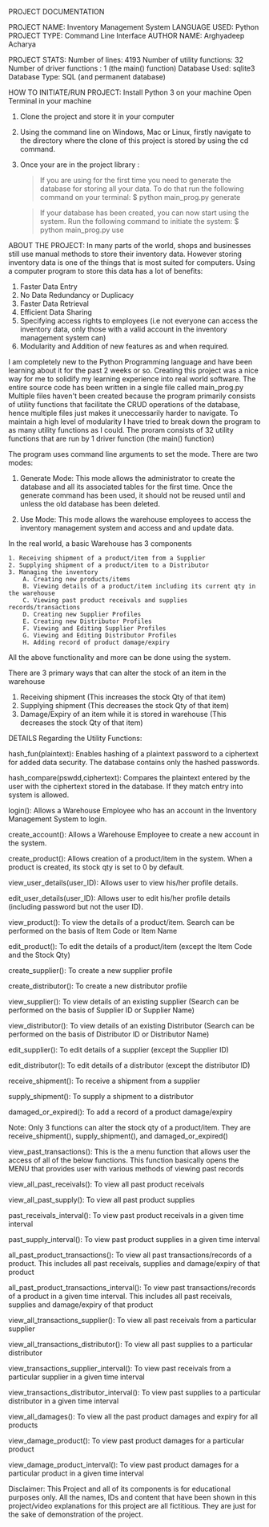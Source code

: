 PROJECT DOCUMENTATION

PROJECT NAME: Inventory Management System
LANGUAGE USED: Python
PROJECT TYPE: Command Line Interface
AUTHOR NAME: Arghyadeep Acharya

PROJECT STATS:
Number of lines: 4193
Number of utility functions: 32
Number of driver functions : 1 (the main() function)
Database Used: sqlite3
Database Type: SQL (and permanent database)


HOW TO INITIATE/RUN PROJECT:
Install Python 3 on your machine
Open Terminal in your machine
  1. Clone the project and store it in your computer
  2. Using the command line on Windows, Mac or Linux, firstly navigate to the directory where the clone of
     this project is stored by using the cd command.
  3. Once your are in the project library :

        > If you are using for the first time you need to generate the database for storing all your data.
          To do that run the following command on your terminal:
          $ python main_prog.py generate

        > If your database has been created, you can now start using the system. Run the following command
          to initiate the system:
          $ python main_prog.py use


ABOUT THE PROJECT:
In many parts of the world, shops and businesses still use manual methods to store their inventory data. However
storing inventory data is one of the things that is most suited for computers. Using a computer program to store
this data has a lot of benefits:

 1. Faster Data Entry
 2. No Data Redundancy or Duplicacy
 3. Faster Data Retrieval
 4. Efficient Data Sharing
 5. Specifying access rights to employees (i.e not everyone can access the inventory data, only those with
    a valid account in the inventory management system can)
 6. Modularity and Addition of new features as and when required.


I am completely new to the Python Programming language and have been learning about it for the past 2 weeks or so.
Creating this project was a nice way for me to solidify my learning experience into real world software.
The entire source code has been written in a single file called main_prog.py
Multiple files haven't been created because the program primarily consists of utility functions that facilitate
the CRUD operations of the database, hence multiple files just makes it uneccessarily harder to navigate.
To maintain a high level of modularity I have tried to break down the program to as many utility functions as I
could. The proram consists of 32 utility functions that are run by 1 driver function (the main() function)

The program uses command line arguments to set the mode. There are two modes:

 1. Generate Mode: This mode allows the administrator to create the database and all its associated tables
                   for the first time. Once the generate command has been used, it should not be reused until
                   and unless the old database has been deleted.

 2. Use Mode: This mode allows the warehouse employees to access the inventory management system and access and
              and update data.


In the real world, a basic Warehouse has 3 components

    1. Receiving shipment of a product/item from a Supplier
    2. Supplying shipment of a product/item to a Distributor
    3. Managing the inventory
        A. Creating new products/items
        B. Viewing details of a product/item including its current qty in the warehouse
        C. Viewing past product receivals and supplies records/transactions
        D. Creating new Supplier Profiles
        E. Creating new Distributor Profiles
        F. Viewing and Editing Supplier Profiles
        G. Viewing and Editing Distributor Profiles
        H. Adding record of product damage/expiry

All the above functionality and more can be done using the system.

There are 3 primary ways that can alter the stock of an item in the warehouse
 1. Receiving shipment (This increases the stock Qty of that item)
 2. Supplying shipment (This decreases the stock Qty of that item)
 3. Damage/Expiry of an item while it is stored in warehouse
    (This decreases the stock Qty of that item)


DETAILS Regarding the Utility Functions:

hash_fun(plaintext): Enables hashing of a plaintext password to a ciphertext for added data security.
The database contains only the hashed passwords.

hash_compare(pswdd,ciphertext): Compares the plaintext entered by the user with the ciphertext stored in
the database. If they match entry into system is allowed.

login(): Allows a Warehouse Employee who has an account in the Inventory Management System to login.

create_account(): Allows a Warehouse Employee to create a new account in the system.

create_product(): Allows creation of a product/item in the system. When a product is created, its stock qty is
set to 0 by default.

view_user_details(user_ID): Allows user to view his/her profile details.

edit_user_details(user_ID): Allows user to edit his/her profile details (including password but not the
  user ID).

view_product(): To view the details of a product/item. Search can be performed on the basis of Item Code or
Item Name

edit_product(): To edit the details of a product/item (except the Item Code and the Stock Qty)

create_supplier(): To create a new supplier profile

create_distributor(): To create a new distributor profile

view_supplier(): To view details of an existing supplier (Search can be performed on the basis of Supplier ID
or Supplier Name)

view_distributor(): To view details of an existing Distributor (Search can be performed on the basis of
Distributor ID or Distributor Name)

edit_supplier(): To edit details of a supplier (except the Supplier ID)

edit_distributor(): To edit details of a distributor (except the distributor ID)

receive_shipment(): To receive a shipment from a supplier

supply_shipment(): To supply a shipment to a distributor

damaged_or_expired(): To add a record of a product damage/expiry

Note: Only 3 functions can alter the stock qty of a product/item. They are receive_shipment(), supply_shipment(),
and damaged_or_expired()

view_past_transactions(): This is the a menu function that allows user the access of all of the below
functions. This function basically opens the MENU that provides user with various methods of viewing past records

view_all_past_receivals(): To view all past product receivals

view_all_past_supply(): To view all past product supplies

past_receivals_interval(): To view past product receivals in a given time interval

past_supply_interval(): To view past product supplies in a given time interval

all_past_product_transactions(): To view all past transactions/records of a product. This
includes all past receivals, supplies and damage/expiry of that product

all_past_product_transactions_interval(): To view past transactions/records of a product in a
given time interval. This includes all past receivals, supplies and damage/expiry of that product

view_all_transactions_supplier(): To view all past receivals from a particular supplier

view_all_transactions_distributor(): To view all past supplies to a particular distributor

view_transactions_supplier_interval(): To view past receivals from a particular supplier in a given time
interval

view_transactions_distributor_interval(): To view past supplies to a particular distributor in a given time
interval

view_all_damages(): To view all the past product damages and expiry for all products

view_damage_product(): To view past product damages for a particular product

view_damage_product_interval(): To view past product damages for a particular product in a given time
interval


Disclaimer:
This Project and all of its components is for educational purposes only.
All the names, IDs and content that have been shown in this project/video explanations for
this project are all fictitious. They are just for the sake of demonstration of the project.
